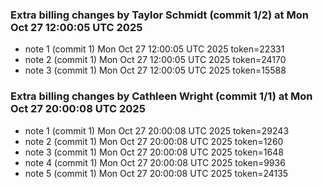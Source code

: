 
### Extra billing changes by Taylor Schmidt (commit 1/2) at Mon Oct 27 12:00:05 UTC 2025
* note 1 (commit 1) Mon Oct 27 12:00:05 UTC 2025 token=22331
* note 2 (commit 1) Mon Oct 27 12:00:05 UTC 2025 token=24170
* note 3 (commit 1) Mon Oct 27 12:00:05 UTC 2025 token=15588

### Extra billing changes by Cathleen Wright (commit 1/1) at Mon Oct 27 20:00:08 UTC 2025
* note 1 (commit 1) Mon Oct 27 20:00:08 UTC 2025 token=29243
* note 2 (commit 1) Mon Oct 27 20:00:08 UTC 2025 token=1260
* note 3 (commit 1) Mon Oct 27 20:00:08 UTC 2025 token=1648
* note 4 (commit 1) Mon Oct 27 20:00:08 UTC 2025 token=9936
* note 5 (commit 1) Mon Oct 27 20:00:08 UTC 2025 token=24135
